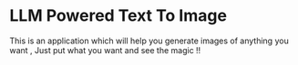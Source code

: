 # LLM Powered Text To Image
This is an application which will help you generate images of anything you want , Just put what you want and see the magic !!
